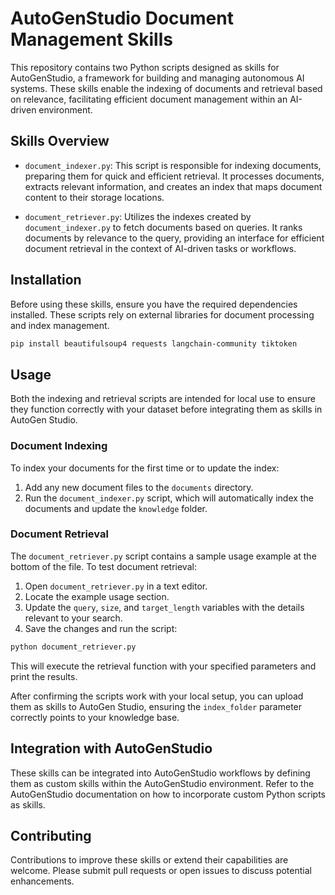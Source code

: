 # AutoGenStudio Document Management Skills

This repository contains two Python scripts designed as skills for AutoGenStudio, a framework for building and managing autonomous AI systems. These skills enable the indexing of documents and retrieval based on relevance, facilitating efficient document management within an AI-driven environment.

## Skills Overview

- `document_indexer.py`: This script is responsible for indexing documents, preparing them for quick and efficient retrieval. It processes documents, extracts relevant information, and creates an index that maps document content to their storage locations.

- `document_retriever.py`: Utilizes the indexes created by `document_indexer.py` to fetch documents based on queries. It ranks documents by relevance to the query, providing an interface for efficient document retrieval in the context of AI-driven tasks or workflows.

## Installation

Before using these skills, ensure you have the required dependencies installed. These scripts rely on external libraries for document processing and index management.

```bash
pip install beautifulsoup4 requests langchain-community tiktoken
```

## Usage

Both the indexing and retrieval scripts are intended for local use to ensure they function correctly with your dataset before integrating them as skills in AutoGen Studio.

### Document Indexing

To index your documents for the first time or to update the index:

1. Add any new document files to the `documents` directory.
2. Run the `document_indexer.py` script, which will automatically index the documents and update the `knowledge` folder.

### Document Retrieval

The `document_retriever.py` script contains a sample usage example at the bottom of the file. To test document retrieval:

1. Open `document_retriever.py` in a text editor.
2. Locate the example usage section.
3. Update the `query`, `size`, and `target_length` variables with the details relevant to your search.
4. Save the changes and run the script:

```bash
python document_retriever.py
```

This will execute the retrieval function with your specified parameters and print the results.

After confirming the scripts work with your local setup, you can upload them as skills to AutoGen Studio, ensuring the `index_folder` parameter correctly points to your knowledge base.

## Integration with AutoGenStudio

These skills can be integrated into AutoGenStudio workflows by defining them as custom skills within the AutoGenStudio environment. Refer to the AutoGenStudio documentation on how to incorporate custom Python scripts as skills.

## Contributing

Contributions to improve these skills or extend their capabilities are welcome. Please submit pull requests or open issues to discuss potential enhancements.
